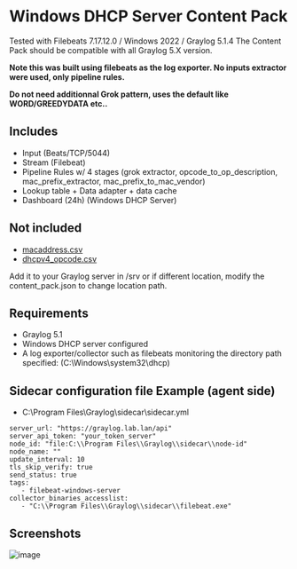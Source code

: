 # Windows DHCP Server Content Pack

Tested with Filebeats 7.17.12.0 / Windows 2022 / Graylog 5.1.4
The Content Pack should be compatible with all Graylog 5.X version.

**Note this was built using filebeats as the log exporter. No inputs extractor were used, only pipeline rules.**

**Do not need additionnal Grok pattern, uses the default like WORD/GREEDYDATA etc..**

## Includes

* Input (Beats/TCP/5044)
* Stream (Filebeat)
* Pipeline Rules w/ 4 stages (grok extractor, opcode_to_op_description, mac_prefix_extractor, mac_prefix_to_mac_vendor)
* Lookup table + Data adapter + data cache
* Dashboard (24h) (Windows DHCP Server)

## Not included

- [macaddress.csv](macaddress_list.csv)
- [dhcpv4_opcode.csv](dhcpv4_opcode.csv)

Add it to your Graylog server in /srv or if different location, modify the content_pack.json to change location path.

## Requirements
* Graylog 5.1 
* Windows DHCP server configured
* A log exporter/collector such as filebeats monitoring the directory path specified: (C:\Windows\system32\dhcp)

## Sidecar configuration file Example (agent side)
- C:\Program Files\Graylog\sidecar\sidecar.yml
```
server_url: "https://graylog.lab.lan/api"
server_api_token: "your_token_server"
node_id: "file:C:\\Program Files\\Graylog\\sidecar\\node-id"
node_name: ""
update_interval: 10
tls_skip_verify: true
send_status: true
tags: 
   - filebeat-windows-server
collector_binaries_accesslist:
   - "C:\\Program Files\\Graylog\\sidecar\\filebeat.exe"
```


## Screenshots

![image](https://github.com/s0p4L1n3/Graylog_Content_Pack_Windows_DHCP_Server/assets/126569468/956d788f-6b51-4c36-be72-6d7f6ddc3392)

